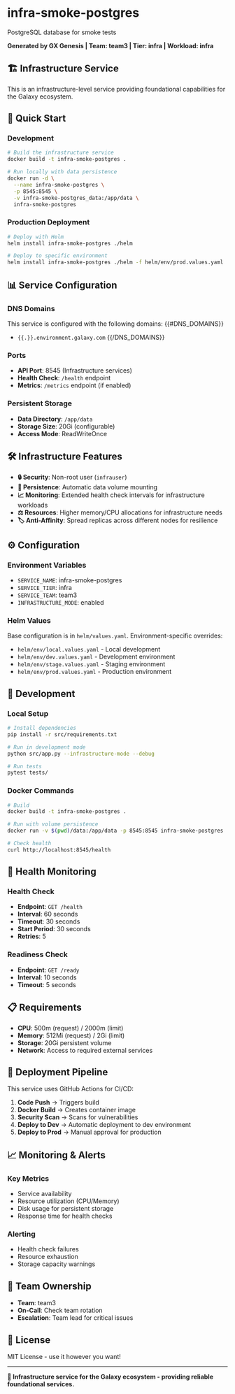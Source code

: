 # infra-smoke-postgres

PostgreSQL database for smoke tests

**Generated by GX Genesis | Team: team3 | Tier: infra | Workload: infra**

## 🏗️ **Infrastructure Service**

This is an infrastructure-level service providing foundational capabilities for the Galaxy ecosystem.

## 🚀 **Quick Start**

### **Development**
```bash
# Build the infrastructure service
docker build -t infra-smoke-postgres .

# Run locally with data persistence
docker run -d \
  --name infra-smoke-postgres \
  -p 8545:8545 \
  -v infra-smoke-postgres_data:/app/data \
  infra-smoke-postgres
```

### **Production Deployment**
```bash
# Deploy with Helm
helm install infra-smoke-postgres ./helm

# Deploy to specific environment
helm install infra-smoke-postgres ./helm -f helm/env/prod.values.yaml
```

## 📊 **Service Configuration**

### **DNS Domains**
This service is configured with the following domains:
{{#DNS_DOMAINS}}
- `{{.}}.environment.galaxy.com`
{{/DNS_DOMAINS}}

### **Ports**
- **API Port**: 8545 (Infrastructure services)
- **Health Check**: `/health` endpoint
- **Metrics**: `/metrics` endpoint (if enabled)

### **Persistent Storage**
- **Data Directory**: `/app/data`
- **Storage Size**: 20Gi (configurable)
- **Access Mode**: ReadWriteOnce

## 🛠️ **Infrastructure Features**

- **🔒 Security**: Non-root user (`infrauser`)
- **💾 Persistence**: Automatic data volume mounting
- **📈 Monitoring**: Extended health check intervals for infrastructure workloads
- **⚖️ Resources**: Higher memory/CPU allocations for infrastructure needs
- **🏷️ Anti-Affinity**: Spread replicas across different nodes for resilience

## ⚙️ **Configuration**

### **Environment Variables**
- `SERVICE_NAME`: infra-smoke-postgres
- `SERVICE_TIER`: infra
- `SERVICE_TEAM`: team3
- `INFRASTRUCTURE_MODE`: enabled

### **Helm Values**
Base configuration is in `helm/values.yaml`. Environment-specific overrides:

- `helm/env/local.values.yaml` - Local development
- `helm/env/dev.values.yaml` - Development environment
- `helm/env/stage.values.yaml` - Staging environment  
- `helm/env/prod.values.yaml` - Production environment

## 🔧 **Development**

### **Local Setup**
```bash
# Install dependencies
pip install -r src/requirements.txt

# Run in development mode
python src/app.py --infrastructure-mode --debug

# Run tests
pytest tests/
```

### **Docker Commands**
```bash
# Build
docker build -t infra-smoke-postgres .

# Run with volume persistence
docker run -v $(pwd)/data:/app/data -p 8545:8545 infra-smoke-postgres

# Check health
curl http://localhost:8545/health
```

## 🚨 **Health Monitoring**

### **Health Check**
- **Endpoint**: `GET /health`
- **Interval**: 60 seconds
- **Timeout**: 30 seconds
- **Start Period**: 30 seconds
- **Retries**: 5

### **Readiness Check**
- **Endpoint**: `GET /ready`
- **Interval**: 10 seconds
- **Timeout**: 5 seconds

## 📋 **Requirements**

- **CPU**: 500m (request) / 2000m (limit)
- **Memory**: 512Mi (request) / 2Gi (limit)
- **Storage**: 20Gi persistent volume
- **Network**: Access to required external services

## 🔄 **Deployment Pipeline**

This service uses GitHub Actions for CI/CD:

1. **Code Push** → Triggers build
2. **Docker Build** → Creates container image
3. **Security Scan** → Scans for vulnerabilities
4. **Deploy to Dev** → Automatic deployment to dev environment
5. **Deploy to Prod** → Manual approval for production

## 📈 **Monitoring & Alerts**

### **Key Metrics**
- Service availability
- Resource utilization (CPU/Memory)
- Disk usage for persistent storage
- Response time for health checks

### **Alerting**
- Health check failures
- Resource exhaustion
- Storage capacity warnings

## 🤝 **Team Ownership**

- **Team**: team3
- **On-Call**: Check team rotation
- **Escalation**: Team lead for critical issues

## 📄 **License**

MIT License - use it however you want!

---

**🌌 Infrastructure service for the Galaxy ecosystem - providing reliable foundational services.**